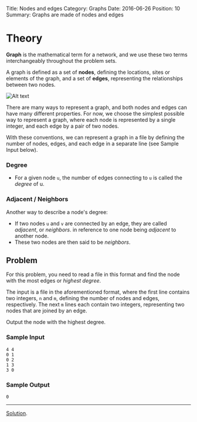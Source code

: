 Title: Nodes and edges
Category: Graphs
Date: 2016-06-26
Position: 10
Summary: Graphs are made of nodes and edges


# Theory

**Graph** is the mathematical term for a network, and we use these two terms
interchangeably throughout the problem sets.

A graph is defined as a set of **nodes**, defining the locations, sites or
elements of the graph, and a set of **edges**, representing the relationships
between two nodes.

![Alt text]({filename}/images/nodes_edges_example.png "A graph with four
 nodes and four edges.")

There are many ways to represent a graph, and both nodes and edges can have
many different properties. For now, we choose the simplest possible way to
represent a graph, where each node is represented by a single integer, and
each edge by a pair of two nodes.

With these conventions, we can represent a graph in a file by defining the
number of nodes, edges, and each edge in a separate line (see Sample Input below).


### Degree

- For a given node `u`, the number of edges connecting to `u` is called the
*degree* of u.

### Adjacent / Neighbors

Another way to describe a node's degree:

- If two nodes `u` and `v` are connected by an edge, they are
called *adjacent*, or *neighbors*.
in reference to one node being *adjacent* to another node.
- These two nodes are then said to be *neighbors*.


## Problem


For this problem, you need to read a file in this format and find the node
with the most edges or *highest degree*.


The input is a file in the aforementioned format, where the first line
contains two integers, `n` and `m`, defining the number of nodes and edges,
respectively. The next `m` lines each contain two integers, representing two
nodes that are joined by an edge.


Output the node with the highest degree.

### Sample Input

```
4 4
0 1
0 2
1 3
3 0

```

### Sample Output

```
0
```

--------------------------------------------------------
[Solution](https://github.com/Leockard/erdos/blob/master/solutions/graphs/nodes_edges.py).
